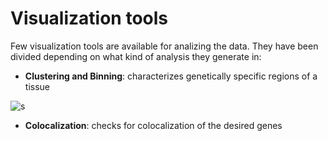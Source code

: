 # Visualization tools
Few visualization tools are available for analizing the data. They have been divided depending on what kind of analysis they generate in:
- **Clustering and Binning**: characterizes genetically specific regions of a tissue


![s](https://github.com/Moldia/Tools/blob/master/Visualization%20tools/Binning%20%26%20Clustering/output_example/HexbinClustering.png)


- **Colocalization**: checks for colocalization of the desired genes
